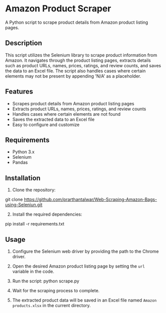 # Amazon Product Scraper

A Python script to scrape product details from Amazon product listing pages.

## Description

This script utilizes the Selenium library to scrape product information from Amazon. It navigates through the product listing pages, extracts details such as product URLs, names, prices, ratings, and review counts, and saves the data to an Excel file. The script also handles cases where certain elements may not be present by appending 'N/A' as a placeholder.

## Features

- Scrapes product details from Amazon product listing pages
- Extracts product URLs, names, prices, ratings, and review counts
- Handles cases where certain elements are not found
- Saves the extracted data to an Excel file
- Easy to configure and customize

## Requirements

- Python 3.x
- Selenium
- Pandas

## Installation

1. Clone the repository:

git clone https://github.com/prarthantalwar/Web-Scraping-Amazon-Bags-using-Seleniun.git

2. Install the required dependencies:

pip install -r requirements.txt

## Usage

1. Configure the Selenium web driver by providing the path to the Chrome driver.
2. Open the desired Amazon product listing page by setting the `url` variable in the code.
3. Run the script:
python scrape.py

4. Wait for the scraping process to complete.
5. The extracted product data will be saved in an Excel file named `Amazon products.xlsx` in the current directory.



